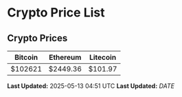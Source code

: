 # Crypto Price List

## Crypto Prices
| Bitcoin | Ethereum | Litecoin |
| ------- | -------- | -------- |
| $102621 | $2449.36 | $101.97 |
**Last Updated:** 2025-05-13 04:51 UTC
**Last Updated:** $DATE$
